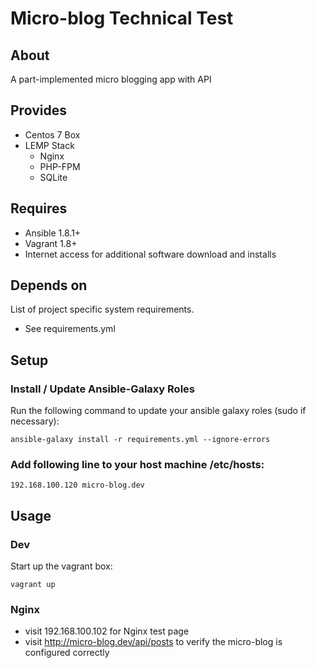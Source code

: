 # Micro-blog Technical Test

## About

A part-implemented micro blogging app with API


## Provides

* Centos 7 Box
* LEMP Stack
  * Nginx
  * PHP-FPM
  * SQLite

## Requires

* Ansible 1.8.1+
* Vagrant 1.8+
* Internet access for additional software download and installs

## Depends on

List of project specific system requirements.
* See requirements.yml

## Setup

### Install / Update Ansible-Galaxy Roles

Run the following command to update your ansible galaxy roles (sudo if necessary):
```
ansible-galaxy install -r requirements.yml --ignore-errors
```

### Add following line to your host machine /etc/hosts:

```
192.168.100.120 micro-blog.dev
```

## Usage

### Dev

Start up the vagrant box:

```
vagrant up
```

### Nginx

* visit 192.168.100.102 for Nginx test page
* visit http://micro-blog.dev/api/posts to verify the micro-blog is configured correctly

